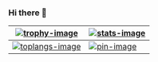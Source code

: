 ### Hi there 👋

| [![trophy-image]][ryo-ma-repo] | [![stats-image]][anuraghazra-repo] |
| - | - |
| [![toplangs-image]][anuraghazra-repo] | [![pin-image]][anuraghazra-repo] |

[trophy-image]: https://github-profile-trophy.vercel.app/?username=ras0q&column=4&row=2&no-frame=true
[stats-image]: https://github-readme-stats.vercel.app/api?username=ras0q&count_private=true&show_icons=true&hide_border=true
[toplangs-image]: https://github-readme-stats.vercel.app/api/top-langs/?username=ras0q&layout=compact&exclude_repo=Com-Pro,dotfiles,swift-traq&count_private=false&hide_border=true
[pin-image]: https://github-readme-stats.vercel.app/api/pin/?username=ras0q&repo=dotfiles&show_owner=true
[ryo-ma-repo]: https://github.com/ryo-ma/github-profile-trophy
[anuraghazra-repo]: https://github.com/anuraghazra/github-readme-stats
[skill-icons-repo]: https://github.com/tandpfun/skill-icons
